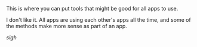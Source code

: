 This is where you can put tools that might be good for all apps to use.

I don't like it. All apps are using each other's apps all the time, and some of the methods make more sense as part of an app.

*sigh*